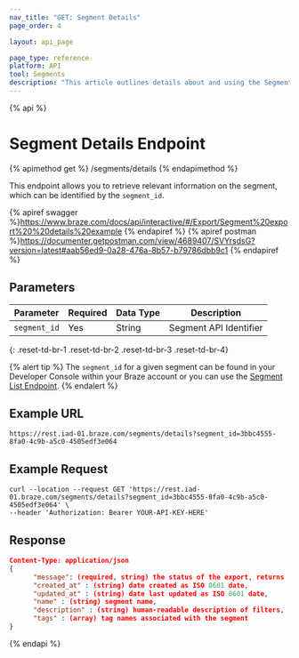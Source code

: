 ```yaml
---
nav_title: "GET: Segment Details"
page_order: 4

layout: api_page

page_type: reference
platform: API
tool: Segments
description: "This article outlines details about and using the Segments Details endpoint to export a list of available Segments."
---
```

{% api %}
# Segment Details Endpoint
{% apimethod get %}
/segments/details
{% endapimethod %}

This endpoint allows you to retrieve relevant information on the segment, which can be identified by the `segment_id`.

{% apiref swagger %}https://www.braze.com/docs/api/interactive/#/Export/Segment%20export%20%20details%20example {% endapiref %}
{% apiref postman %}https://documenter.getpostman.com/view/4689407/SVYrsdsG?version=latest#aab56ed9-0a28-476a-8b57-b79786dbb9c1 {% endapiref %}

## Parameters

| Parameter    | Required | Data Type | Description            |
| ------------ | -------- | --------- | ---------------------- |
| `segment_id` | Yes      | String    | Segment API Identifier |
{: .reset-td-br-1 .reset-td-br-2 .reset-td-br-3  .reset-td-br-4}

{% alert tip %}
The `segment_id` for a given segment can be found in your Developer Console within your Braze account or you can use the [Segment List Endpoint](#segment-list).
{% endalert %}

## Example URL
`https://rest.iad-01.braze.com/segments/details?segment_id=3bbc4555-8fa0-4c9b-a5c0-4505edf3e064`

## Example Request
```
curl --location --request GET 'https://rest.iad-01.braze.com/segments/details?segment_id=3bbc4555-8fa0-4c9b-a5c0-4505edf3e064' \
--header 'Authorization: Bearer YOUR-API-KEY-HERE'
```

## Response

```json
Content-Type: application/json
{
      "message": (required, string) the status of the export, returns 'success' when completed without errors,
      "created_at" : (string) date created as ISO 8601 date,
      "updated_at" : (string) date last updated as ISO 8601 date,
      "name" : (string) segment name,
      "description" : (string) human-readable description of filters,
      "tags" : (array) tag names associated with the segment
}
```
{% endapi %}
